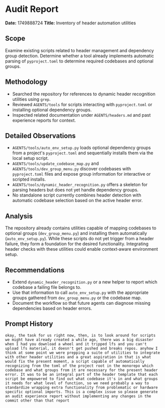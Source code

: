 # Audit Report

**Date:** 1749888724
**Title:** Inventory of header automation utilities

## Scope
Examine existing scripts related to header management and dependency group detection. Determine whether a tool already implements automatic parsing of `pyproject.toml` to determine required codebases and optional groups.

## Methodology
- Searched the repository for references to dynamic header recognition utilities using `grep`.
- Reviewed `AGENTS/tools` for scripts interacting with `pyproject.toml` or installing optional dependency groups.
- Inspected related documentation under `AGENTS/headers.md` and past experience reports for context.

## Detailed Observations
- `AGENTS/tools/auto_env_setup.py` loads optional dependency groups from a project's `pyproject.toml` and sequentially installs them via the local setup script.
- `AGENTS/tools/update_codebase_map.py` and `AGENTS/tools/dev_group_menu.py` discover codebases with `pyproject.toml` files and expose group information for interactive or scripted installs.
- `AGENTS/tools/dynamic_header_recognition.py` offers a skeleton for parsing headers but does not yet handle dependency groups.
- No standalone script currently combines header detection with automatic codebase selection based on the active header error.

## Analysis
The repository already contains utilities capable of mapping codebases to optional groups (`dev_group_menu.py`) and installing them automatically (`auto_env_setup.py`). While these scripts do not yet trigger from a header failure, they form a foundation for the desired functionality. Integrating header checks with these utilities could enable context‑aware environment setup.

## Recommendations
- Extend `dynamic_header_recognition.py` or a new helper to report which codebase a failing file belongs to.
- Use that information to call `auto_env_setup.py` with the appropriate groups gathered from `dev_group_menu.py` or the codebase map.
- Document the workflow so that future agents can diagnose missing dependencies based on header errors.

## Prompt History
```
okay, the task for us right now, then, is to look around for scripts we might have already created a while ago, there was a big disaster when I had you download a wheel and it tripped lfs and you can't upload lfs material, it doesn't get pushed and breaks repos. anyhow I think at some point we were prepping a suite of utilities to integrate with other header utilities and a great aspiration in that is what would fix the present moment, a script capable of automatically recognizing from the toml of the project root in the monorepo which codebase and what groups from it are necessary for the present header error. It was to be an integral part of the header template that each script be empowered to find out what codebase it's in and what groups it needs for what level of function, so we need probably a way to standardize wrapping extra functionality from problematic or hardware specific optional imports. This is a complex issue so please generate an audit experience report without implementing any changes in the commit other than that report
```
